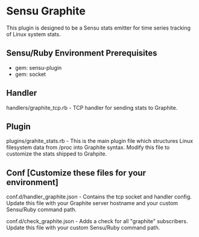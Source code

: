 # Sensu Graphite

This plugin is designed to be a Sensu stats emitter for time series tracking of Linux system stats.

## Sensu/Ruby Environment Prerequisites 
- gem: sensu-plugin
- gem: socket

## Handler

handlers/graphite_tcp.rb - TCP handler for sending stats to Graphite. 

## Plugin

plugins/grahite_stats.rb - This is the main plugin file which structures Linux filesystem data from /proc into Graphite syntax. Modify this file to customize the stats shipped to Grahpite. 

## Conf [Customize these files for your environment]

conf.d/handler_graphite.json - Contains the tcp socket and handler config. Update this file with your Graphite server hostname and your custom Sensu/Ruby command path.

conf.d/check_graphite.json - Adds a check for all "graphite" subscribers. Update this file with your custom Sensu/Ruby command path.

